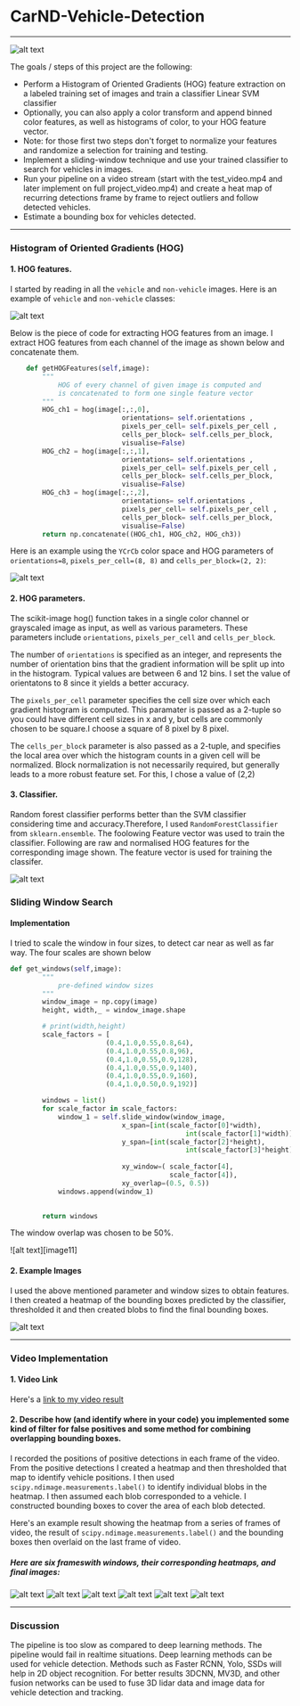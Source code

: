 # CarND-Vehicle-Detection

---
[//]: # (Image References)
[image0]: ./assets/video.gif
[image1]: ./assets/vehicle.png
[image2]: ./assets/Original_YCrCb_HOG.png
[image3]: ./assets/hogfeatures.png

[image4]: ./assets/ibw.png
[image5]: ./assets/test1.png
[image6]: ./assets/test2.png
[image7]: ./assets/test3.png
[image8]: ./assets/test4.png
[image9]: ./assets/test5.png
[image10]: ./assets/test6.png
[image10]: ./assets/win.png
[video1]: ./project_video.mp4



![alt text][image0]

The goals / steps of this project are the following:

* Perform a Histogram of Oriented Gradients (HOG) feature extraction on a labeled training set of images and train a classifier Linear SVM classifier
* Optionally, you can also apply a color transform and append binned color features, as well as histograms of color, to your HOG feature vector. 
* Note: for those first two steps don't forget to normalize your features and randomize a selection for training and testing.
* Implement a sliding-window technique and use your trained classifier to search for vehicles in images.
* Run your pipeline on a video stream (start with the test_video.mp4 and later implement on full project_video.mp4) and create a heat map of recurring detections frame by frame to reject outliers and follow detected vehicles.
* Estimate a bounding box for vehicles detected.






---


### Histogram of Oriented Gradients (HOG)

#### 1.  HOG features.

  
I started by reading in all the `vehicle` and `non-vehicle` images.  Here is an example of `vehicle` and `non-vehicle` classes:

![alt text][image1]

Below is the piece of code for extracting HOG features from an image. I extract HOG features from each channel of the image as shown below and concatenate them.

```python
    def getHOGFeatures(self,image):
        """
            HOG of every channel of given image is computed and
            is concatenated to form one single feature vector
        """
        HOG_ch1 = hog(image[:,:,0], 
                            orientations= self.orientations , 
                            pixels_per_cell= self.pixels_per_cell , 
                            cells_per_block= self.cells_per_block,
                            visualise=False)
        HOG_ch2 = hog(image[:,:,1], 
                            orientations= self.orientations , 
                            pixels_per_cell= self.pixels_per_cell , 
                            cells_per_block= self.cells_per_block,
                            visualise=False)
        HOG_ch3 = hog(image[:,:,2], 
                            orientations= self.orientations , 
                            pixels_per_cell= self.pixels_per_cell , 
                            cells_per_block= self.cells_per_block,
                            visualise=False)
        return np.concatenate((HOG_ch1, HOG_ch2, HOG_ch3))

```

Here is an example using the `YCrCb` color space and HOG parameters of `orientations=8`, `pixels_per_cell=(8, 8)` and `cells_per_block=(2, 2)`:



![alt text][image2]



#### 2. HOG parameters.

The scikit-image hog() function takes in a single color channel or grayscaled image as input, as well as various parameters. These parameters include `orientations`, `pixels_per_cell` and `cells_per_block`.

The number of `orientations` is specified as an integer, and represents the number of orientation bins that the gradient information will be split up into in the histogram. Typical values are between 6 and 12 bins. I set the value of orientatons to 8 since it yields a better accuracy.

The `pixels_per_cell` parameter specifies the cell size over which each gradient histogram is computed. This paramater is passed as a 2-tuple so you could have different cell sizes in x and y, but cells are commonly chosen to be square.I choose a square of 8 pixel by 8 pixel.

The `cells_per_block` parameter is also passed as a 2-tuple, and specifies the local area over which the histogram counts in a given cell will be normalized. Block normalization is not necessarily required, but generally leads to a more robust feature set. For this, I chose a value of (2,2)


#### 3. Classifier.

Random forest classifier performs better than the SVM classifier considering time and accuracy.Therefore, I used `RandomForestClassifier` from `sklearn.ensemble`. The foolowing Feature vector was used to train the classifier.
Following are raw and normalised HOG features for the corresponding image shown. The feature vector is used for training the classifer. 

![alt text][image3]

### Sliding Window Search

#### Implementation

I tried to scale the window in four sizes, to detect car near as well as far way. The four scales are shown below 
```python
def get_windows(self,image):
        """
            pre-defined window sizes
        """
        window_image = np.copy(image)
        height, width,_ = window_image.shape

        # print(width,height)
        scale_factors = [
                        (0.4,1.0,0.55,0.8,64),
                        (0.4,1.0,0.55,0.8,96),
                        (0.4,1.0,0.55,0.9,128),
                        (0.4,1.0,0.55,0.9,140),
                        (0.4,1.0,0.55,0.9,160),
                        (0.4,1.0,0.50,0.9,192)]

        windows = list()
        for scale_factor in scale_factors:
            window_1 = self.slide_window(window_image,
                            x_span=[int(scale_factor[0]*width), 
                                            int(scale_factor[1]*width)], 
                            y_span=[int(scale_factor[2]*height), 
                                            int(scale_factor[3]*height)],
                            
                            xy_window=( scale_factor[4], 
                                        scale_factor[4]), 
                            xy_overlap=(0.5, 0.5))
            windows.append(window_1)
        

        return windows
```
The window overlap was chosen to be 50%.

![alt text][image11]

#### 2. Example Images

I used the above mentioned parameter and window sizes to obtain features. I then created a heatmap of the bounding boxes predicted by the classifier, thresholded it and then created blobs to find the final bounding boxes. 

![alt text][image4]

---

### Video Implementation

#### 1. Video Link
Here's a [link to my video result](./project_video.mp4)


#### 2. Describe how (and identify where in your code) you implemented some kind of filter for false positives and some method for combining overlapping bounding boxes.

I recorded the positions of positive detections in each frame of the video.  From the positive detections I created a heatmap and then thresholded that map to identify vehicle positions.  I then used `scipy.ndimage.measurements.label()` to identify individual blobs in the heatmap.  I then assumed each blob corresponded to a vehicle.  I constructed bounding boxes to cover the area of each blob detected.  

Here's an example result showing the heatmap from a series of frames of video, the result of `scipy.ndimage.measurements.label()` and the bounding boxes then overlaid on the last frame of video.

##### Here are six frameswith windows, their corresponding heatmaps, and final images:

![alt text][image5]
![alt text][image6]
![alt text][image7]
![alt text][image8]
![alt text][image9]
![alt text][image10]





---

### Discussion

The pipeline is too slow as compared to deep learning methods. The pipeline would fail in realtime situations. Deep learning methods can be used for vehicle detection. Methods such as Faster RCNN, Yolo, SSDs will help in 2D object recognition. For better results 3DCNN, MV3D, and other fusion networks can be used to fuse 3D lidar data and image data for vehicle detection and tracking.

